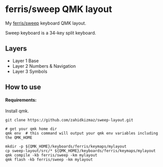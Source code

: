 # ferris/sweep QMK layout

My [ferris/sweep](https://github.com/davidphilipbarr/sweep) keyboard QMK layout.

Sweep keyboard is a 34-key split keyboard.

## Layers

- Layer 1 Base
- Layer 2 Numbers & Navigation
- Layer 3 Symbols

## How to use

#### Requirements:

Install qmk.

```
git clone https://github.com/zahidkizmaz/sweep-layout.git

# get your qmk home dir
qmk env  # this command will output your qmk env variables including the QMK_HOME

mkdir -p ${QMK_HOME}/keyboards/ferris/keymaps/mylayout
cp sweep-layout/src/* ${QMK_HOME}/keyboards/ferris/keymaps/mylayout
qmk compile -kb ferris/sweep -km mylayout
qmk flash -kb ferris/sweep -km mylayout
```
